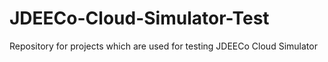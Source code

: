 # JDEECo-Cloud-Simulator-Test
Repository for projects which are used for testing JDEECo Cloud Simulator
